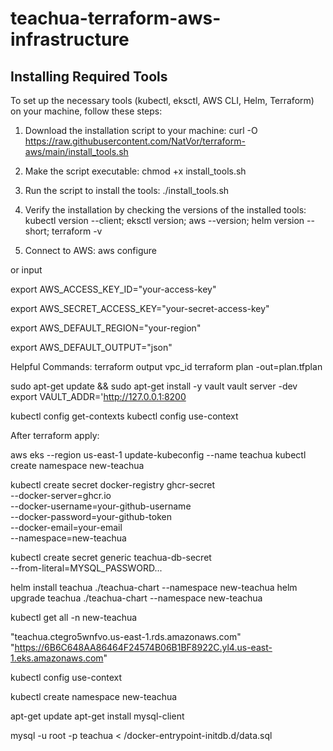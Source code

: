# teachua-terraform-aws-infrastructure

## Installing Required Tools

To set up the necessary tools (kubectl, eksctl, AWS CLI, Helm, Terraform) on your machine, follow these steps:

1. Download the installation script to your machine:
   curl -O https://raw.githubusercontent.com/NatVor/terraform-aws/main/install_tools.sh
   
2. Make the script executable:
   chmod +x install_tools.sh
   
3. Run the script to install the tools:
   ./install_tools.sh
  
4. Verify the installation by checking the versions of the installed tools:
   kubectl version --client;
   eksctl version;
   aws --version;
   helm version --short;
   terraform -v

5. Connect to AWS: aws configure

or input

export AWS_ACCESS_KEY_ID="your-access-key"

export AWS_SECRET_ACCESS_KEY="your-secret-access-key"

export AWS_DEFAULT_REGION="your-region"

export AWS_DEFAULT_OUTPUT="json"


Helpful Commands:
terraform output vpc_id
terraform plan -out=plan.tfplan

sudo apt-get update && sudo apt-get install -y vault
vault server -dev
export VAULT_ADDR='http://127.0.0.1:8200


kubectl config get-contexts
kubectl config use-context


After terraform apply:

aws eks --region us-east-1 update-kubeconfig --name teachua
kubectl create namespace new-teachua

kubectl create secret docker-registry ghcr-secret \
  --docker-server=ghcr.io \
  --docker-username=your-github-username \
  --docker-password=your-github-token \
  --docker-email=your-email \
  --namespace=new-teachua

kubectl create secret generic teachua-db-secret \
  --from-literal=MYSQL_PASSWORD...

 
helm install teachua ./teachua-chart --namespace new-teachua
helm upgrade teachua ./teachua-chart --namespace new-teachua

kubectl get all -n new-teachua

"teachua.ctegro5wnfvo.us-east-1.rds.amazonaws.com"
"https://6B6C648AA86464F24574B06B1BF8922C.yl4.us-east-1.eks.amazonaws.com"





kubectl config use-context <context-name>

kubectl create namespace new-teachua

apt-get update
apt-get install mysql-client

mysql -u root -p teachua < /docker-entrypoint-initdb.d/data.sql
